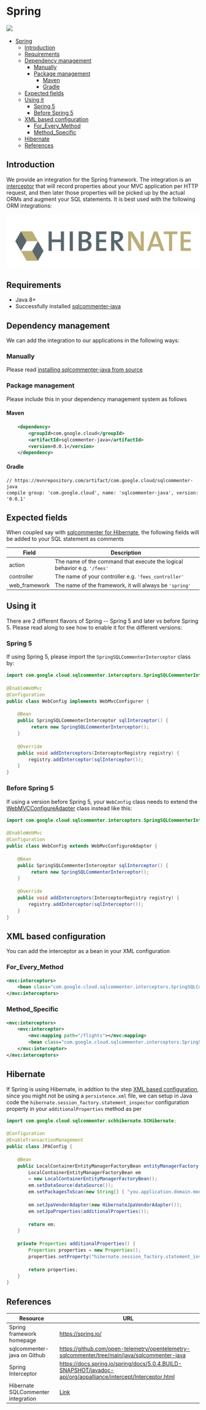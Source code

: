 # Spring
![](/images/spring-logo.png)

- [Spring](#spring)
  - [Introduction](#introduction)
  - [Requirements](#requirements)
  - [Dependency management](#dependency-management)
    - [Manually](#manually)
    - [Package management](#package-management)
      - [Maven](#maven)
      - [Gradle](#gradle)
  - [Expected fields](#expected-fields)
  - [Using it](#using-it)
    - [Spring 5](#spring-5)
    - [Before Spring 5](#before-spring-5)
  - [XML based configuration](#xml-based-configuration)
    - [For_Every_Method](#for_every_method)
    - [Method_Specific](#method_specific)
  - [Hibernate](#hibernate)
  - [References](#references)

## Introduction
We provide an integration for the Spring framework. The integration is an [interceptor](https://docs.spring.io/spring/docs/5.0.4.BUILD-SNAPSHOT/javadoc-api/org/aopalliance/intercept/Interceptor.html) that will record properties about your MVC application per HTTP request, and then
later those properties will be picked up by the actual ORMs and augment your SQL statements. It is best used with the following ORM integrations:

[![](../../images/hibernate-logo.png)](../hibernate)

## Requirements

- Java 8+
- Successfully installed [sqlcommenter-java](../#install)

## Dependency management

We can add the integration to our applications in the following ways:

### Manually

Please read [installing sqlcommenter-java from source](../#install)

### Package management

Please include this in your dependency management system as follows

#### Maven
``` xml
    <dependency>
        <groupId>com.google.cloud</groupId>
        <artifactId>sqlcommenter-java</artifactId>
        <version>0.0.1</version>
    </dependency>
```

#### Gradle
``` shell
// https://mvnrepository.com/artifact/com.google.cloud/sqlcommenter-java
compile group: 'com.google.cloud', name: 'sqlcommenter-java', version: '0.0.1'
```

## Expected fields
When coupled say with [sqlcommenter for Hibernate](../hibernate), the following fields will be added to your SQL statement as comments

Field|Description
---|---
action|The name of the command that execute the logical behavior e.g. `'/fees'`
controller|The name of your controller e.g. `'fees_controller'`
web\_framework|The name of the framework, it will always be `'spring'`

## Using it
There are 2 different flavors of Spring -- Spring 5 and later vs before Spring 5. Please read along to see
how to enable it for the different versions:

### Spring 5
If using Spring 5, please import the `SpringSQLCommenterInterceptor` class by:

``` java
import com.google.cloud.sqlcommenter.interceptors.SpringSQLCommenterInterceptor;

@EnableWebMvc
@Configuration
public class WebConfig implements WebMvcConfigurer {

    @Bean
    public SpringSQLCommenterInterceptor sqlInterceptor() {
         return new SpringSQLCommenterInterceptor();
    }
 
    @Override
    public void addInterceptors(InterceptorRegistry registry) {
        registry.addInterceptor(sqlInterceptor());
    }
}
```

### Before Spring 5

If using a version before Spring 5, your `WebConfig` class needs to extend the [WebMVCConfigureAdapter](https://docs.spring.io/spring/docs/current/javadoc-api/org/springframework/web/servlet/config/annotation/WebMvcConfigurerAdapter.html) class instead like this:

``` java
import com.google.cloud.sqlcommenter.interceptors.SpringSQLCommenterInterceptor;

@EnableWebMvc
@Configuration
public class WebConfig extends WebMvcConfigureAdapter {

    @Bean
    public SpringSQLCommenterInterceptor sqlInterceptor() {
         return new SpringSQLCommenterInterceptor();
    }
 
    @Override
    public void addInterceptors(InterceptorRegistry registry) {
        registry.addInterceptor(sqlInterceptor());
    }
}
```

## XML based configuration

You can add the interceptor as a bean in your XML configuration

### For_Every_Method
``` xml
<mvc:interceptors>
    <bean class="com.google.cloud.sqlcommenter.interceptors.SpringSQLCommenterInterceptor"></bean>
</mvc:interceptors>
```

### Method_Specific
``` xml
<mvc:interceptors>
    <mvc:interceptor>
        <mvc:mapping path="/flights"></mvc:mapping>
        <bean class="com.google.cloud.sqlcommenter.interceptors.SpringSQLCommenterInterceptor"></bean>
    </mvc:interceptor>
</mvc:interceptors>
```

## Hibernate

If Spring is using Hibernate, in addtion to the step [XML based configuration](#xml-based-configuration),
since you might not be using a `persistence.xml` file, we can setup in Java code the
`hibernate.session_factory.statement_inspector` configuration property in your `additionalProperties` method as per

``` java
import com.google.cloud.sqlcommenter.schhibernate.SCHibernate;

@Configuration
@EnableTransactionManagement
public class JPAConfig {
 
    @Bean
    public LocalContainerEntityManagerFactoryBean entityManagerFactory() {
        LocalContainerEntityManagerFactoryBean em 
        = new LocalContainerEntityManagerFactoryBean();
        em.setDataSource(dataSource());
        em.setPackagesToScan(new String[] { "you.application.domain.model" });

        em.setJpaVendorAdapter(new HibernateJpaVendorAdapter());
        em.setJpaProperties(additionalProperties());

        return em;
    }
    
    private Properties additionalProperties() {
        Properties properties = new Properties();
        properties.setProperty("hibernate.session_factory.statement_inspector", SCHibernate.class.getName());

        return properties;
    }
}
```

## References

Resource|URL
---|---
Spring framework homepage|<https://spring.io/>
sqlcommenter-java on Github|<https://github.com/open-telemetry/opentelemetry-sqlcommenter/tree/main/java/sqlcommenter-java>
Spring Interceptor|<https://docs.spring.io/spring/docs/5.0.4.BUILD-SNAPSHOT/javadoc-api/org/aopalliance/intercept/Interceptor.html>
Hibernate SQLCommenter integration|[Link](/java/hibernate)